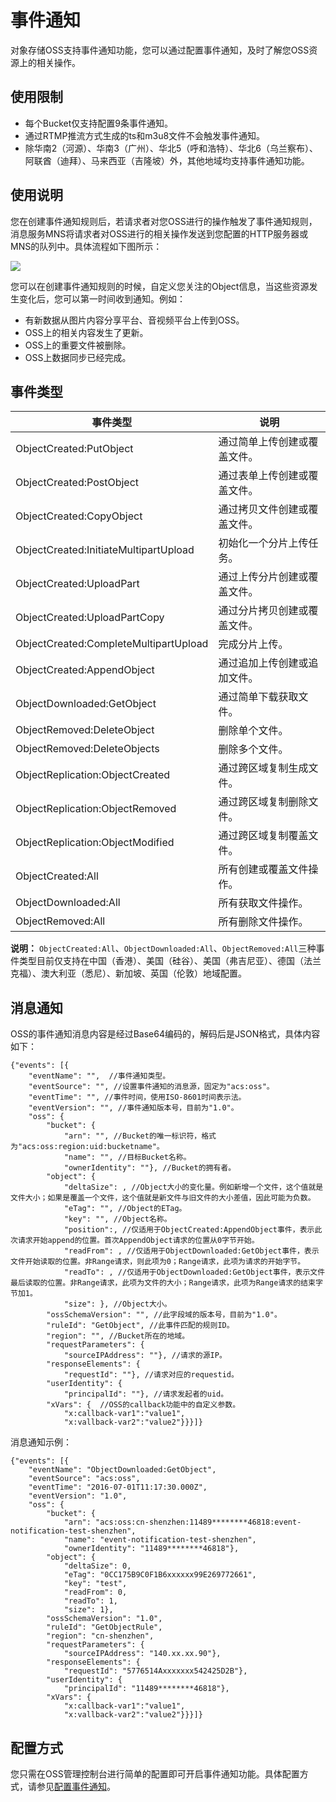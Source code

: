 # 事件通知

对象存储OSS支持事件通知功能，您可以通过配置事件通知，及时了解您OSS资源上的相关操作。

## 使用限制

-   每个Bucket仅支持配置9条事件通知。
-   通过RTMP推流方式生成的ts和m3u8文件不会触发事件通知。
-   除华南2（河源）、华南3（广州）、华北5（呼和浩特）、华北6（乌兰察布）、阿联酋（迪拜）、马来西亚（吉隆坡）外，其他地域均支持事件通知功能。

## 使用说明

您在创建事件通知规则后，若请求者对您OSS进行的操作触发了事件通知规则，消息服务MNS将请求者对OSS进行的相关操作发送到您配置的HTTP服务器或MNS的队列中。具体流程如下图所示：

![](https://static-aliyun-doc.oss-accelerate.aliyuncs.com/assets/img/zh-CN/5947559951/p1523.png)

您可以在创建事件通知规则的时候，自定义您关注的Object信息，当这些资源发生变化后，您可以第一时间收到通知。例如：

-   有新数据从图片内容分享平台、音视频平台上传到OSS。
-   OSS上的相关内容发生了更新。
-   OSS上的重要文件被删除。
-   OSS上数据同步已经完成。

## 事件类型

|事件类型|说明|
|----|--|
|ObjectCreated:PutObject|通过简单上传创建或覆盖文件。|
|ObjectCreated:PostObject|通过表单上传创建或覆盖文件。|
|ObjectCreated:CopyObject|通过拷贝文件创建或覆盖文件。|
|ObjectCreated:InitiateMultipartUpload|初始化一个分片上传任务。|
|ObjectCreated:UploadPart|通过上传分片创建或覆盖文件。|
|ObjectCreated:UploadPartCopy|通过分片拷贝创建或覆盖文件。|
|ObjectCreated:CompleteMultipartUpload|完成分片上传。|
|ObjectCreated:AppendObject|通过追加上传创建或追加文件。|
|ObjectDownloaded:GetObject|通过简单下载获取文件。|
|ObjectRemoved:DeleteObject|删除单个文件。|
|ObjectRemoved:DeleteObjects|删除多个文件。|
|ObjectReplication:ObjectCreated|通过跨区域复制生成文件。|
|ObjectReplication:ObjectRemoved|通过跨区域复制删除文件。|
|ObjectReplication:ObjectModified|通过跨区域复制覆盖文件。|
|ObjectCreated:All|所有创建或覆盖文件操作。|
|ObjectDownloaded:All|所有获取文件操作。|
|ObjectRemoved:All|所有删除文件操作。|

**说明：** `ObjectCreated:All`、`ObjectDownloaded:All`、`ObjectRemoved:All`三种事件类型目前仅支持在中国（香港）、美国（硅谷）、美国（弗吉尼亚）、德国（法兰克福）、澳大利亚（悉尼）、新加坡、英国（伦敦）地域配置。

## 消息通知

OSS的事件通知消息内容是经过Base64编码的，解码后是JSON格式，具体内容如下：

```
{"events": [{
    "eventName": "",  //事件通知类型。
    "eventSource": "", //设置事件通知的消息源，固定为"acs:oss"。
    "eventTime": "", //事件时间，使用ISO-8601时间表示法。
    "eventVersion": "", //事件通知版本号，目前为"1.0"。
    "oss": {
        "bucket": {
            "arn": "", //Bucket的唯一标识符，格式为"acs:oss:region:uid:bucketname"。
            "name": "", //目标Bucket名称。
            "ownerIdentity": ""}, //Bucket的拥有者。
        "object": {
            "deltaSize": , //Object大小的变化量。例如新增一个文件，这个值就是文件大小；如果是覆盖一个文件，这个值就是新文件与旧文件的大小差值，因此可能为负数。
            "eTag": "", //Object的ETag。
            "key": "", //Object名称。
            "position":, //仅适用于ObjectCreated:AppendObject事件，表示此次请求开始append的位置。首次AppendObject请求的位置从0字节开始。
            "readFrom": , //仅适用于ObjectDownloaded:GetObject事件，表示文件开始读取的位置。非Range请求，则此项为0；Range请求，此项为请求的开始字节。
            "readTo": , //仅适用于ObjectDownloaded:GetObject事件，表示文件最后读取的位置。非Range请求，此项为文件的大小；Range请求，此项为Range请求的结束字节加1。
            "size": }, //Object大小。
        "ossSchemaVersion": "", //此字段域的版本号，目前为"1.0"。
        "ruleId": "GetObject", //此事件匹配的规则ID。
        "region": "", //Bucket所在的地域。
        "requestParameters": {
            "sourceIPAddress": ""}, //请求的源IP。
        "responseElements": {
            "requestId": ""}, //请求对应的requestid。
        "userIdentity": {
            "principalId": ""}, //请求发起者的uid。
        "xVars": {  //OSS的callback功能中的自定义参数。
            "x:callback-var1":"value1",
            "x:vallback-var2":"value2"}}}]}
```

消息通知示例：

```
{"events": [{
    "eventName": "ObjectDownloaded:GetObject",
    "eventSource": "acs:oss",
    "eventTime": "2016-07-01T11:17:30.000Z",
    "eventVersion": "1.0",
    "oss": {
        "bucket": {
            "arn": "acs:oss:cn-shenzhen:11489********46818:event-notification-test-shenzhen",
            "name": "event-notification-test-shenzhen",
            "ownerIdentity": "11489********46818"},
        "object": {
            "deltaSize": 0,
            "eTag": "0CC175B9C0F1B6xxxxxx99E269772661",
            "key": "test",
            "readFrom": 0,
            "readTo": 1,
            "size": 1},
        "ossSchemaVersion": "1.0",
        "ruleId": "GetObjectRule",
        "region": "cn-shenzhen",
        "requestParameters": {
            "sourceIPAddress": "140.xx.xx.90"},
        "responseElements": {
            "requestId": "5776514Axxxxxxx542425D2B"},
        "userIdentity": {
            "principalId": "11489********46818"},
        "xVars": {
            "x:callback-var1":"value1",
            "x:vallback-var2":"value2"}}}]}
```

## 配置方式

您只需在OSS管理控制台进行简单的配置即可开启事件通知功能。具体配置方式，请参见[配置事件通知](/cn.zh-CN/控制台用户指南/存储空间管理/基础设置/配置事件通知.md)。

